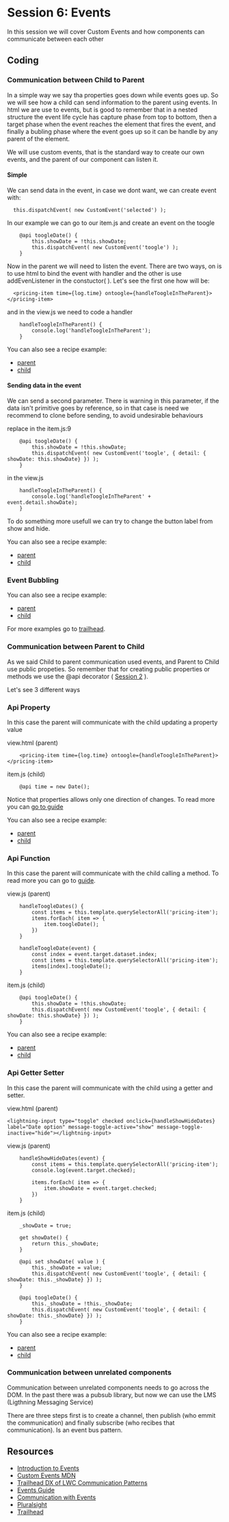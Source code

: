 # Session 6: Events
In this session we will cover Custom Events and how components can communicate between each other

## Coding

### Communication between Child to Parent

In a simple way we say tha properties goes down while events goes up. So we will see how a child can send information to the parent using events. In html we are use to events, but is good to remember that in a nested structure the event life cycle has capture phase from top to bottom, then a target phase when the event reaches the element that fires the event, and finally a bubling phase where the event goes up so it can be handle by any parent of the element. 

We will use custom events, that is the standard way to create our own events, and the parent of our component can listen it.

#### Simple
We can send data in the event, in case we dont want, we can create event with:

````
  this.dispatchEvent( new CustomEvent('selected') );
````

In our example we can go to our item.js and create an event on the toogle
````
    @api toogleDate() {
        this.showDate = !this.showDate;
        this.dispatchEvent( new CustomEvent('toogle') );
    }
````

Now in the parent we will need to listen the event. There are two ways, on is to use html to bind the event with handler and the other is use addEvenListener in the constuctor( ). Let's see the first one how will be:

````
  <pricing-item time={log.time} ontoogle={handleToogleInTheParent}></pricing-item>
````

and in the view.js we need to code a handler

````
    handleToogleInTheParent() {
        console.log('handleToogleInTheParent');
    }
````

You can also see a recipe example:
* [parent](https://github.com/trailheadapps/lwc-recipes-oss/tree/main/src/modules/recipe/eventSimple)
* [child](https://github.com/trailheadapps/lwc-recipes-oss/tree/main/src/modules/recipe/paginator)


#### Sending data in the event 
We can send a second parameter. There is warning in this parameter, if the data isn't primitive goes by reference, so in that case is need we recommend to clone before sending, to avoid undesirable behaviours

replace in the item.js:9
````
    @api toogleDate() {
        this.showDate = !this.showDate;
        this.dispatchEvent( new CustomEvent('toogle', { detail: { showDate: this.showDate} }) );
    }
````

in the view.js
````
    handleToogleInTheParent() {
        console.log('handleToogleInTheParent' + event.detail.showDate);
    }
````

To do something more usefull we can try to change the button label from show and hide.



You can also see a recipe example:
* [parent](https://github.com/trailheadapps/lwc-recipes-oss/tree/main/src/modules/recipe/eventWithData)
* [child](https://github.com/trailheadapps/lwc-recipes-oss/tree/main/src/modules/recipe/contactListItem)

### Event Bubbling

You can also see a recipe example:
* [parent](https://github.com/trailheadapps/lwc-recipes-oss/tree/main/src/modules/recipe/eventBubbling)
* [child](https://github.com/trailheadapps/lwc-recipes-oss/tree/main/src/modules/recipe/contactListItemBubbling)


For more examples go to [trailhead](https://trailhead.salesforce.com/en/content/learn/modules/lightning-web-components-basics/handle-events-in-lightning-web-components?trail_id=build-lightning-web-components).

### Communication between Parent to Child
As we said Child to parent communication used events, and Parent to Child use public propeties. So remember that for creating public properties or methods we use the @api decorator ( [Session 2](https://github.com/sebastianclaros/levelup-lwc/blob/main/sessions/session-02.md) ).

Let's see 3 different ways

### Api Property
In this case the parent will communicate with the child updating a property value


view.html (parent) 
````
    <pricing-item time={log.time} ontoogle={handleToogleInTheParent}></pricing-item>
````

item.js (child)
````
    @api time = new Date();
````


Notice that properties allows only one direction of changes. To read more you can [go to guide](https://lwc.dev/guide/composition#objects-passed-to-components-are-read-only)

You can also see a recipe example:
* [parent](https://github.com/trailheadapps/lwc-recipes-oss/tree/main/src/modules/recipe/apiProperty)
* [child](https://github.com/trailheadapps/lwc-recipes-oss/tree/main/src/modules/recipe/chartBar)

### Api Function
In this case the parent will communicate with the child calling a method. To read more you can go to [guide](https://lwc.dev/guide/composition#call-a-method-on-a-child-component).


view.js (parent)
````
    handleToogleDates() {
        const items = this.template.querySelectorAll('pricing-item');
        items.forEach( item => {
            item.toogleDate();
        })
    }
    
    handleToogleDate(event) {
        const index = event.target.dataset.index;
        const items = this.template.querySelectorAll('pricing-item');
        items[index].toogleDate();
    }
````

item.js (child)
````
    @api toogleDate() {
        this.showDate = !this.showDate;
        this.dispatchEvent( new CustomEvent('toogle', { detail: { showDate: this.showDate} }) );
    }
````

You can also see a recipe example:
* [parent](https://github.com/trailheadapps/lwc-recipes-oss/tree/main/src/modules/recipe/apiFunction)
* [child](https://github.com/trailheadapps/lwc-recipes-oss/tree/main/src/modules/recipe/clock)

### Api Getter Setter
In this case the parent will communicate with the child using a getter and setter.


view.html (parent)
````
<lightning-input type="toggle" checked onclick={handleShowHideDates} label="Date option" message-toggle-active="show" message-toggle-inactive="hide"></lightning-input>
````

view.js (parent)
````
    handleShowHideDates(event) {
        const items = this.template.querySelectorAll('pricing-item');
        console.log(event.target.checked);

        items.forEach( item => {
            item.showDate = event.target.checked;
        })
    }
````

item.js (child)
````
    _showDate = true;

    get showDate() {
        return this._showDate;
    }

    @api set showDate( value ) {
        this._showDate = value;
        this.dispatchEvent( new CustomEvent('toogle', { detail: { showDate: this._showDate} }) );
    }

    @api toogleDate() {
        this._showDate = !this._showDate;
        this.dispatchEvent( new CustomEvent('toogle', { detail: { showDate: this._showDate} }) );
    }

````

You can also see a recipe example:
* [parent](https://github.com/trailheadapps/lwc-recipes-oss/tree/main/src/modules/recipe/apiSetterGetter)
* [child](https://github.com/trailheadapps/lwc-recipes-oss/tree/main/src/modules/recipe/todoList)


### Communication between unrelated components
Communication between unrelated components needs to go across the DOM. In the past there was a pubsub library, but now we can use the LMS (Ligthning Messaging Service)

There are three steps first is to create a channel, then publish (who emmit the communication) and finally subscribe (who recibes that communication). Is an event bus pattern.



## Resources
* [Introduction to Events](https://developer.mozilla.org/en-US/docs/Learn/Javascript/Building_Blocks/events)
* [Custom Events MDN](https://developer.mozilla.org/en-US/docs/Web/Events/Creating_and_triggering_events)
* [Trailhead DX of LWC Communication Patterns](https://www.youtube.com/watch?v=kGKL1sIDIho)
* [Events Guide](https://lwc.dev/guide/events#configure-event-propagation)
* [Communication with Events](https://developer.salesforce.com/docs/component-library/documentation/en/lwc/lwc.events)
* [Pluralsight](https://app.pluralsight.com/library/courses/communicate-between-salesforce-lightning-web-components/table-of-contents)
* [Trailhead](https://trailhead.salesforce.com/en/content/learn/modules/lightning-web-components-basics/handle-events-in-lightning-web-components?trail_id=build-lightning-web-components)
